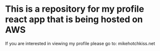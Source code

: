 # This is a repository for my profile react app that is being hosted on AWS

If you are interested in viewing my profile please go to:
mikehotchkiss.net
